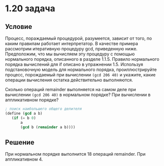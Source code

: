 # 1.20 задача

## Условие

Процесс, пораждаемый процедурой, разумеется, зависит от того, по каким правилам работает интерпретатор. В качестве примера рассмотрим итеративную процедуру gcd, приведенную ниже. Предположим, что мы вычисляем эту процедуру с помощью нормального порядка, описанного в разделе 1.1.5. Правило нормального порядка вычислений для if описано в упражнении 1.5. Используя подстановочную модель для нормального порядка, проиллюстрируйте процесс, порождаемый при вычислении `(gcd 206 40)` и укажите, какие операции вычисления остатка действительно выполняются.

Сколько операций remainder выполняется на самом деле при вычислении `(gcd 206 40)` в нормальном порядке? При вычислении в аппликативном порядке?

```scheme
; поиск наибольшего общего делителя
(define (gcd a b)
   (if (= b 0)
       a
       (gcd b (remainder a b))))
```

## Решение

При нормальном порядке выполнится 18 операций remainder. При аппликативном 4.
